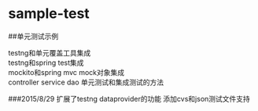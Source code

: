 # sample-test

##单元测试示例<br/>

testng和单元覆盖工具集成 <br/>
testng和spring test集成 <br/>
mockito和spring mvc mock对象集成 <br/>
controller service dao 单元测试和集成测试的方法<br/>


###2015/8/29
扩展了testng dataprovider的功能
添加cvs和json测试文件支持  

